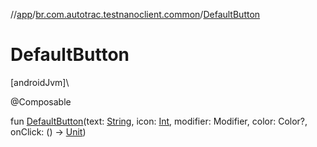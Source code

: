 //[app](../../index.md)/[br.com.autotrac.testnanoclient.common](index.md)/[DefaultButton](-default-button.md)

# DefaultButton

[androidJvm]\

@Composable

fun [DefaultButton](-default-button.md)(text: [String](https://kotlinlang.org/api/latest/jvm/stdlib/kotlin/-string/index.html), icon: [Int](https://kotlinlang.org/api/latest/jvm/stdlib/kotlin/-int/index.html), modifier: Modifier, color: Color?, onClick: () -&gt; [Unit](https://kotlinlang.org/api/latest/jvm/stdlib/kotlin/-unit/index.html))

